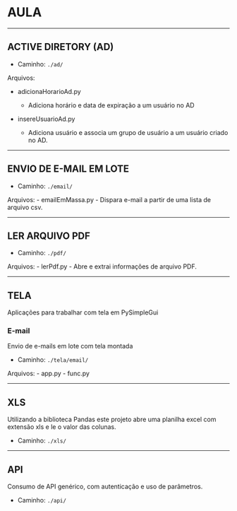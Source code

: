 # AULA
***
## ACTIVE DIRETORY (AD)

- Caminho: `./ad/`

Arquivos:
- adicionaHorarioAd.py
    - Adiciona horário e data de expiração a um usuário no AD

- insereUsuarioAd.py
    - Adiciona usuário e associa um grupo de usuário a um usuário criado no AD.

***
## ENVIO DE E-MAIL EM LOTE

- Caminho: `./email/`

Arquivos:
    -   emailEmMassa.py
        - Dispara e-mail a partir de uma lista de arquivo csv.
***
## LER ARQUIVO PDF

- Caminho: `./pdf/`

Arquivos:
    - lerPdf.py
        - Abre e extrai informações de arquivo PDF.
***
## TELA

Aplicações para trabalhar com tela em PySimpleGui

### E-mail

Envio de e-mails em lote com tela montada

- Caminho: `./tela/email/`

Arquivos:
    - app.py
    - func.py
***
## XLS
Utilizando a biblioteca Pandas este projeto abre uma planilha excel com extensão xls e le o valor das colunas.

- Caminho: `./xls/`

***
## API

Consumo de API genérico, com autenticação e uso de parâmetros.

- Caminho: `./api/`
  
